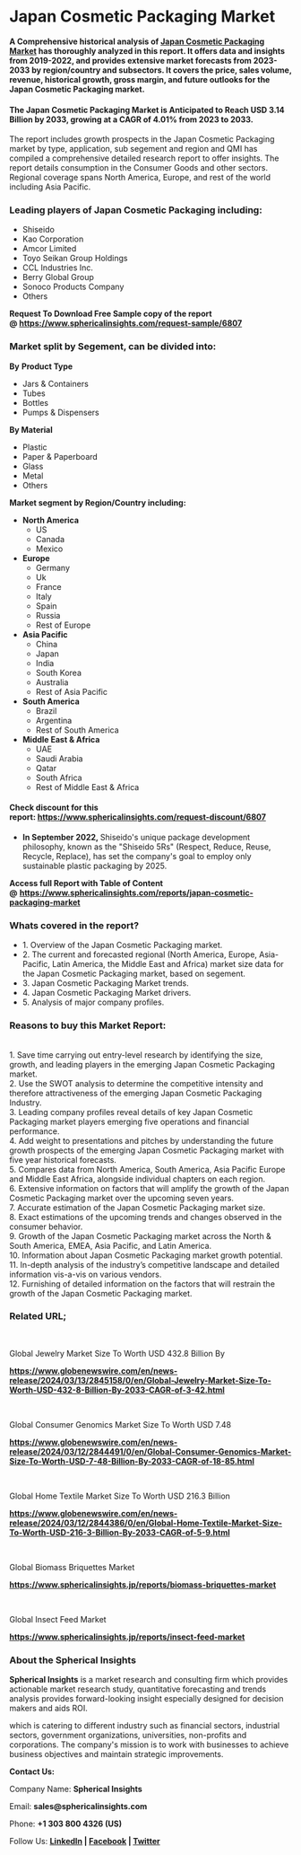 <h1 class="news-post-title">Japan Cosmetic Packaging Market</h1>
<p><strong>A Comprehensive historical analysis of&nbsp;<a href="https://www.sphericalinsights.com/reports/japan-cosmetic-packaging-market" target="_blank" rel="noreferrer noopener">Japan Cosmetic Packaging Market</a>&nbsp;has thoroughly analyzed in this report. It offers data and insights from 2019-2022, and provides extensive market forecasts from 2023-2033 by region/country and subsectors. It covers the price, sales volume, revenue, historical growth, gross margin, and future outlooks for the Japan Cosmetic Packaging market.</strong></p>
<h4><strong>The Japan Cosmetic Packaging Market is Anticipated to Reach USD 3.14 Billion by 2033, growing at a CAGR of 4.01% from 2023 to 2033.</strong></h4>
<p>The report includes growth prospects in the Japan Cosmetic Packaging market by type, application, sub segement and region and QMI has compiled a comprehensive detailed research report to offer insights. The report details consumption in the Consumer Goods and other sectors. Regional coverage spans North America, Europe, and rest of the world including Asia Pacific.</p>
<h3><strong>Leading players of Japan Cosmetic Packaging including:</strong></h3>
<ul>
<li>Shiseido</li>
<li>Kao Corporation</li>
<li>Amcor Limited</li>
<li>Toyo Seikan Group Holdings</li>
<li>CCL Industries Inc.</li>
<li>Berry Global Group</li>
<li>Sonoco Products Company</li>
<li>Others</li>
</ul>
<p><strong>Request To Download Free Sample copy of the report @&nbsp;<a href="https://www.sphericalinsights.com/request-sample/6807">https://www.sphericalinsights.com/request-sample/6807</a></strong></p>
<h3><strong>Market split by Segement, can be divided into:</strong></h3>
<p><strong>By</strong>&nbsp;<strong>Product Type</strong></p>
<ul>
<li>Jars &amp; Containers</li>
<li>Tubes</li>
<li>Bottles</li>
<li>Pumps &amp; Dispensers</li>
</ul>
<p><strong>By Material</strong></p>
<ul>
<li>Plastic</li>
<li>Paper &amp; Paperboard</li>
<li>Glass</li>
<li>Metal</li>
<li>Others</li>
</ul>
<p><strong>Market segment by Region/Country including:</strong></p>
<ul>
<li><strong>North America</strong>
<ul>
<li>US</li>
<li>Canada</li>
<li>Mexico</li>
</ul>
</li>
<li><strong>Europe</strong>
<ul>
<li>Germany</li>
<li>Uk</li>
<li>France</li>
<li>Italy</li>
<li>Spain</li>
<li>Russia</li>
<li>Rest of Europe</li>
</ul>
</li>
<li><strong>Asia Pacific</strong>
<ul>
<li>China</li>
<li>Japan</li>
<li>India</li>
<li>South Korea</li>
<li>Australia</li>
<li>Rest of Asia Pacific</li>
</ul>
</li>
<li><strong>South America</strong>
<ul>
<li>Brazil</li>
<li>Argentina</li>
<li>Rest of South America</li>
</ul>
</li>
<li><strong>Middle East &amp; Africa</strong>
<ul>
<li>UAE</li>
<li>Saudi Arabia</li>
<li>Qatar</li>
<li>South Africa</li>
<li>Rest of Middle East &amp; Africa</li>
</ul>
</li>
</ul>
<h4>Check discount for this report:&nbsp;<a href="https://www.sphericalinsights.com/request-discount/6807">https://www.sphericalinsights.com/request-discount/6807</a></h4>
<ul>
<li><strong>In September 2022,&nbsp;</strong>Shiseido's unique package development philosophy, known as the "Shiseido 5Rs" (Respect, Reduce, Reuse, Recycle, Replace), has set the company's goal to employ only sustainable plastic packaging by 2025.</li>
</ul>
<p><strong>Access full Report with Table of Content @</strong>&nbsp;<strong><a href="https://www.sphericalinsights.com/reports/japan-cosmetic-packaging-market">https://www.sphericalinsights.com/reports/japan-cosmetic-packaging-market</a>&nbsp;</strong></p>
<h3><strong>Whats covered in the report?</strong></h3>
<ul>
<li>1. Overview of the Japan Cosmetic Packaging market.</li>
<li>2. The current and forecasted regional (North America, Europe, Asia-Pacific, Latin America, the Middle East and Africa) market size data for the Japan Cosmetic Packaging market, based on segement.</li>
<li>3. Japan Cosmetic Packaging Market trends.</li>
<li>4. Japan Cosmetic Packaging Market drivers.</li>
<li>5. Analysis of major company profiles.</li>
</ul>
<h3><strong>Reasons to buy this Market Report:</strong></h3>
<p><br />1. Save time carrying out entry-level research by identifying the size, growth, and leading players in the emerging Japan Cosmetic Packaging market.<br />2. Use the SWOT analysis to determine the competitive intensity and therefore attractiveness of the emerging Japan Cosmetic Packaging Industry.<br />3. Leading company profiles reveal details of key Japan Cosmetic Packaging market players emerging five operations and financial performance.<br />4. Add weight to presentations and pitches by understanding the future growth prospects of the emerging Japan Cosmetic Packaging market with five year historical forecasts.<br />5. Compares data from North America, South America, Asia Pacific Europe and Middle East Africa, alongside individual chapters on each region.<br />6. Extensive information on factors that will amplify the growth of the Japan Cosmetic Packaging market over the upcoming seven years.<br />7. Accurate estimation of the Japan Cosmetic Packaging market size.<br />8. Exact estimations of the upcoming trends and changes observed in the consumer behavior.<br />9. Growth of the Japan Cosmetic Packaging market across the North &amp; South America, EMEA, Asia Pacific, and Latin America.<br />10. Information about Japan Cosmetic Packaging market growth potential.<br />11. In-depth analysis of the industry&rsquo;s competitive landscape and detailed information vis-a-vis on various vendors.<br />12. Furnishing of detailed information on the factors that will restrain the growth of the Japan Cosmetic Packaging market.</p>
<h3><strong>Related URL;</strong></h3>
<p>&nbsp;</p>
<p>Global Jewelry Market Size To Worth USD 432.8 Billion By</p>
<p><strong><a href="https://www.globenewswire.com/en/news-release/2024/03/13/2845158/0/en/Global-Jewelry-Market-Size-To-Worth-USD-432-8-Billion-By-2033-CAGR-of-3-42.html">https://www.globenewswire.com/en/news-release/2024/03/13/2845158/0/en/Global-Jewelry-Market-Size-To-Worth-USD-432-8-Billion-By-2033-CAGR-of-3-42.html</a>&nbsp;</strong></p>
<p>&nbsp;</p>
<p>Global Consumer Genomics Market Size To Worth USD 7.48</p>
<p><strong><a href="https://www.globenewswire.com/en/news-release/2024/03/12/2844491/0/en/Global-Consumer-Genomics-Market-Size-To-Worth-USD-7-48-Billion-By-2033-CAGR-of-18-85.html">https://www.globenewswire.com/en/news-release/2024/03/12/2844491/0/en/Global-Consumer-Genomics-Market-Size-To-Worth-USD-7-48-Billion-By-2033-CAGR-of-18-85.html</a>&nbsp;</strong></p>
<p>&nbsp;</p>
<p>Global Home Textile Market Size To Worth USD 216.3 Billion</p>
<p><strong><a href="https://www.globenewswire.com/en/news-release/2024/03/12/2844386/0/en/Global-Home-Textile-Market-Size-To-Worth-USD-216-3-Billion-By-2033-CAGR-of-5-9.html">https://www.globenewswire.com/en/news-release/2024/03/12/2844386/0/en/Global-Home-Textile-Market-Size-To-Worth-USD-216-3-Billion-By-2033-CAGR-of-5-9.html</a>&nbsp;</strong></p>
<p>&nbsp;</p>
<p>Global Biomass Briquettes Market&nbsp;</p>
<p><strong><a href="https://www.sphericalinsights.jp/reports/biomass-briquettes-market">https://www.sphericalinsights.jp/reports/biomass-briquettes-market</a>&nbsp;</strong></p>
<p>&nbsp;</p>
<p>Global Insect Feed Market</p>
<p><strong><a href="https://www.sphericalinsights.jp/reports/insect-feed-market">https://www.sphericalinsights.jp/reports/insect-feed-market</a>&nbsp;&nbsp;</strong></p>
<h3><strong>About the Spherical Insights</strong></h3>
<p><strong>Spherical Insights</strong>&nbsp;is a market research and consulting firm which provides actionable market research study, quantitative forecasting and trends analysis provides forward-looking insight especially designed for decision makers and aids ROI.</p>
<p>which is catering to different industry such as financial sectors, industrial sectors, government organizations, universities, non-profits and corporations. The company's mission is to work with businesses to achieve business objectives and maintain strategic improvements.</p>
<p><strong>Contact Us:</strong></p>
<p>Company Name:&nbsp;<strong>Spherical Insights</strong></p>
<p>Email:&nbsp;<strong>sales@sphericalinsights.com</strong></p>
<p>Phone:&nbsp;<strong>+1 303 800 4326 (US)</strong></p>
<p>Follow Us:&nbsp;<strong><a href="https://www.linkedin.com/company/spherical-insight/"><u>LinkedIn</u></a>&nbsp;|&nbsp;<a href="https://www.facebook.com/sphericalinsights22"><u>Facebook</u></a>&nbsp;|&nbsp;<a href="https://twitter.com/SInsights_US"><u>Twitter</u></a></strong></p>
